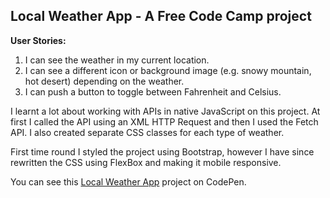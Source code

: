 ## Local Weather App -  A Free Code Camp project

**User Stories:**
1. I can see the weather in my current location.
2. I can see a different icon or background image (e.g. snowy mountain, hot desert) depending on the weather.
3. I can push a button to toggle between Fahrenheit and Celsius.

I learnt a lot about working with APIs in native JavaScript on this project. At first I called the API using an XML HTTP Request and then I used the Fetch API. I also created separate CSS classes for each type of weather.

First time round I styled the project using Bootstrap, however I have since rewritten the CSS using FlexBox and making it mobile responsive. 

You can see this [Local Weather App](https://codepen.io/Pagey/pen/GMgrwM) project on CodePen.
